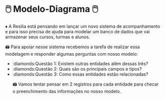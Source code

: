# <h1>:computer_mouse: Modelo-Diagrama :computer_mouse:</h1>

:diamonds: A Resilia está pensando em lançar um novo sistema de acompanhamento e para isso precisa de ajuda para modelar um banco de dados que vai armazenar seus cursos, turmas e alunos.

:printer: Para apoiar nesse sistema recebemos a tarefa de realizar essa modelagem e responder algumas perguntas com nosso modelo:
<ul>
<li>:diamonds:Questão 1: Existem outras entidades além dessas três?</li>
<li>:diamonds:Questão 2: Quais são os principais campos e tipos?</li>
<li>:diamonds:Questão 3: Como essas entidades estão relacionadas?</li>

:printer: Vamos tentar pensar em 2 registros para cada entidade para checar o preenchimento das informações no nosso modelo.


